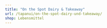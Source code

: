 ```yaml
---
title: "On the Spot Dairy & Takeaway"
url: /tapanui/on-the-spot-dairy-und-takeaway/
shop: Lebensmittel
---
```

